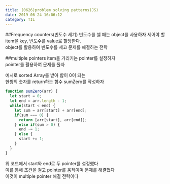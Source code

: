 ```yaml
---
title: (0626)problem solving patterns(JS)
date: 2019-06-24 16:06:12
category: TIL
---
```


##Frequency counters(빈도수 세기)
빈도수를 셀 때는 object를 사용하자
세어야 할 item을 key, 빈도수를 value로 할당한다.  
object를 활용하여 빈도수를 세고 문제를 해결하는 전략

##multiple pointers
item을 가리키는 pointer를 설정하자  
pointer를 활용하여 문제를 풀자  
  
예시로 sorted Array를 받아 합이 0이 되는  
한쌍의 숫자를 return하는 함수 sumZero를 작성하자

```js
function sumZero(arr) {
  let start = 0;
  let end = arr.length - 1;
  while(start < end) {
    let sum = arr[start] + arr[end];
    if(sum === 0) {
      return [arr[start], arr[end]];
    } else if(sum > 0) {
      end -= 1;
    } else {
      start += 1;
    }
  }
}
```

위 코드에서 start와 end로 두 pointer를 설정했다  
이를 통해 조건을 걸고 pointer를 움직이며 문제를 해결했다  
이것이 multiple pointer 해결 전략이다  

##